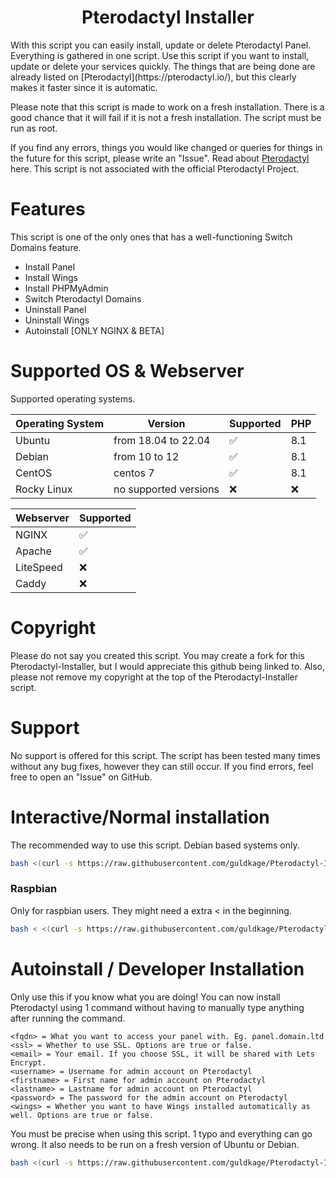 <h1 align="center"><strong>Pterodactyl Installer</strong></h1>
With this script you can easily install, update or delete Pterodactyl Panel. Everything is gathered in one script.
Use this script if you want to install, update or delete your services quickly. The things that are being done are already listed on [Pterodactyl](https://pterodactyl.io/), but this clearly makes it faster since it is automatic.

Please note that this script is made to work on a fresh installation. There is a good chance that it will fail if it is not a fresh installation.
The script must be run as root.

If you find any errors, things you would like changed or queries for things in the future for this script, please write an "Issue".
Read about [Pterodactyl](https://pterodactyl.io/) here. This script is not associated with the official Pterodactyl Project.

# Features
This script is one of the only ones that has a well-functioning Switch Domains feature.

- Install Panel
- Install Wings
- Install PHPMyAdmin
- Switch Pterodactyl Domains
- Uninstall Panel
- Uninstall Wings
- Autoinstall [ONLY NGINX & BETA]

# Supported OS & Webserver
Supported operating systems.

| Operating System | Version               | Supported                          |   PHP |
| ---------------- | ----------------------| ---------------------------------- | ----- |
| Ubuntu           | from 18.04 to 22.04   | :white_check_mark:                 | 8.1   |
| Debian           | from 10 to 12         | :white_check_mark:                 | 8.1   |
| CentOS           |       centos 7        | :white_check_mark:                 | 8.1   |
| Rocky Linux      | no supported versions | :x:                                | :x:   |

| Webserver        | Supported           |
| ---------------- | --------------------| 
| NGINX            | :white_check_mark:  |
| Apache           | :white_check_mark:  |
| LiteSpeed        | :x:                 |
| Caddy            | :x:                 |

# Copyright
Please do not say you created this script. You may create a fork for this Pterodactyl-Installer, but I would appreciate this github being linked to.
Also, please not remove my copyright at the top of the Pterodactyl-Installer script.

# Support
No support is offered for this script.
The script has been tested many times without any bug fixes, however they can still occur.
If you find errors, feel free to open an "Issue" on GitHub.

# Interactive/Normal installation
The recommended way to use this script.
Debian based systems only.
```bash
bash <(curl -s https://raw.githubusercontent.com/guldkage/Pterodactyl-Installer/main/installer.sh)
```

### Raspbian
Only for raspbian users. They might need a extra < in the beginning.
```bash
bash < <(curl -s https://raw.githubusercontent.com/guldkage/Pterodactyl-Installer/main/installer.sh)
```

# Autoinstall / Developer Installation
Only use this if you know what you are doing!
You can now install Pterodactyl using 1 command without having to manually type anything after running the command.

```
<fqdn> = What you want to access your panel with. Eg. panel.domain.ltd
<ssl> = Whether to use SSL. Options are true or false.
<email> = Your email. If you choose SSL, it will be shared with Lets Encrypt.
<username> = Username for admin account on Pterodactyl
<firstname> = First name for admin account on Pterodactyl
<lastname> = Lastname for admin account on Pterodactyl
<password> = The password for the admin account on Pterodactyl
<wings> = Whether you want to have Wings installed automatically as well. Options are true or false.
```

You must be precise when using this script. 1 typo and everything can go wrong.
It also needs to be run on a fresh version of Ubuntu or Debian.

```bash
bash <(curl -s https://raw.githubusercontent.com/guldkage/Pterodactyl-Installer/main/autoinstall.sh)  <fqdn> <ssl> <email> <username> <firstname <lastname> <password> <wings>
```
